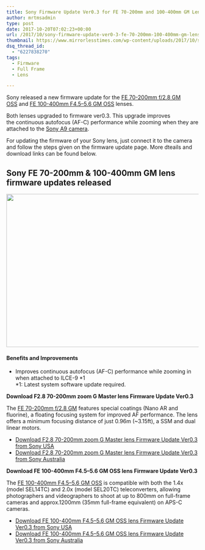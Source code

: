 ```yaml
---
title: Sony Firmware Update Ver0.3 for FE 70-200mm and 100-400mm GM Lenses
author: mrtmsadmin
type: post
date: 2017-10-20T07:02:23+00:00
url: /2017/10/sony-firmware-update-ver0-3-fe-70-200mm-100-400mm-gm-lenses/
thumbnail: https://www.mirrorlesstimes.com/wp-content/uploads/2017/10/sony-firmware-update-ver0-3-fe-70-200mm-100-400mm-gm-lenses-750x550.jpg
dsq_thread_id:
  - "6227838270"
tags:
  - Firmware
  - Full Frame
  - Lens

---
```

Sony released a new firmware update for the <a href="http://amzn.to/2gRuVhb" target="_blank" rel="nofollow noopener">FE 70-200mm f/2.8 GM OSS</a> and <a href="http://amzn.to/2zzN62I" target="_blank" rel="nofollow noopener">FE 100-400mm F4.5–5.6 GM OSS</a> lenses.

Both lenses upgraded to firmware ver0.3. This upgrade improves the continuous autofocus (AF-C) performance while zooming when they are attached to the [Sony A9 camera][1].

For updating the firmware of your Sony lens, just connect it to the camera and follow the steps given on the firmware update page. More dteails and download links can be found below.

## Sony FE 70-200mm & 100-400mm GM lens firmware updates released

[<img class="aligncenter size-full wp-image-1313" src="https://i0.wp.com/www.mirrorlesstimes.com/wp-content/uploads/2017/10/sony-firmware-update-ver0-3-fe-70-200mm-100-400mm-gm-lenses.jpg?resize=600%2C400&#038;ssl=1" alt="" width="600" height="400" srcset="https://i0.wp.com/www.mirrorlesstimes.com/wp-content/uploads/2017/10/sony-firmware-update-ver0-3-fe-70-200mm-100-400mm-gm-lenses.jpg?w=900&ssl=1 900w, https://i0.wp.com/www.mirrorlesstimes.com/wp-content/uploads/2017/10/sony-firmware-update-ver0-3-fe-70-200mm-100-400mm-gm-lenses.jpg?resize=300%2C200&ssl=1 300w, https://i0.wp.com/www.mirrorlesstimes.com/wp-content/uploads/2017/10/sony-firmware-update-ver0-3-fe-70-200mm-100-400mm-gm-lenses.jpg?resize=768%2C512&ssl=1 768w, https://i0.wp.com/www.mirrorlesstimes.com/wp-content/uploads/2017/10/sony-firmware-update-ver0-3-fe-70-200mm-100-400mm-gm-lenses.jpg?resize=180%2C120&ssl=1 180w, https://i0.wp.com/www.mirrorlesstimes.com/wp-content/uploads/2017/10/sony-firmware-update-ver0-3-fe-70-200mm-100-400mm-gm-lenses.jpg?resize=75%2C50&ssl=1 75w, https://i0.wp.com/www.mirrorlesstimes.com/wp-content/uploads/2017/10/sony-firmware-update-ver0-3-fe-70-200mm-100-400mm-gm-lenses.jpg?resize=700%2C467&ssl=1 700w" sizes="(max-width: 600px) 100vw, 600px" data-recalc-dims="1" />][2]

#### Benefits and Improvements

  * Improves continuous autofocus (AF-C) performance while zooming in when attached to ILCE-9 *1  
    *1: Latest system software update required.

**Download F2.8 70-200mm zoom G Master lens Firmware Update Ver0.3**

The <a href="http://amzn.to/2jesL9J" target="_blank" rel="nofollow noopener">FE 70-200mm f/2.8 GM</a> features special coatings (Nano AR and fluorine), a floating focusing system for improved AF performance. The lens offers a minimum focusing distance of just 0.96m (~3.15ft), a SSM and dual linear motors.

  * <a title="Download F2.8 70-200mm zoom G Master lens Firmware Update Ver0.3" href="https://esupport.sony.com/US/p/model-home.pl?mdl=SEL70200GM&LOC=3#/downloadTab" target="_blank" rel="noopener">Download F2.8 70-200mm zoom G Master lens Firmware Update Ver0.3 from Sony USA</a>
  * <a title="Download F2.8 70-200mm zoom G Master lens Firmware Update Ver0.3" href="http://www.sony.com.au/electronics/support/lenses-e-mount-lenses/sel70200gm" target="“_blank”">Download F2.8 70-200mm zoom G Master lens Firmware Update Ver0.3 from Sony Australia</a>

**Download FE 100-400mm F4.5–5.6 GM OSS lens Firmware Update Ver0.3**

The <a href="http://amzn.to/2zzN62I" target="_blank" rel="nofollow noopener">FE 100-400mm F4.5–5.6 GM OSS</a> is compatible with both the 1.4x (model SEL14TC) and 2.0x (model SEL20TC) teleconverters, allowing photographers and videographers to shoot at up to 800mm on full-frame cameras and approx.1200mm (35mm full-frame equivalent) on APS-C cameras.

  * <a title="Download FE 100-400mm F4.5–5.6 GM OSS lens Firmware Update Ver0.3" href="https://esupport.sony.com/US/p/model-home.pl?mdl=SEL100400GM&LOC=3#/downloadTab" target="_blank" rel="noopener">Download FE 100-400mm F4.5–5.6 GM OSS lens Firmware Update Ver0.3 from Sony USA</a>
  * <a title="Download FE 100-400mm F4.5–5.6 GM OSS lens Firmware Update Ver0.3" href="http://www.sony.com.au/electronics/support/lenses-e-mount-lenses/sel100400gm" target="“_blank”">Download FE 100-400mm F4.5–5.6 GM OSS lens Firmware Update Ver0.3 from Sony Australia</a>

 [1]: https://www.dailycameranews.com/2017/05/best-lenses-sony-a9/
 [2]: https://i0.wp.com/www.mirrorlesstimes.com/wp-content/uploads/2017/10/sony-firmware-update-ver0-3-fe-70-200mm-100-400mm-gm-lenses.jpg?ssl=1